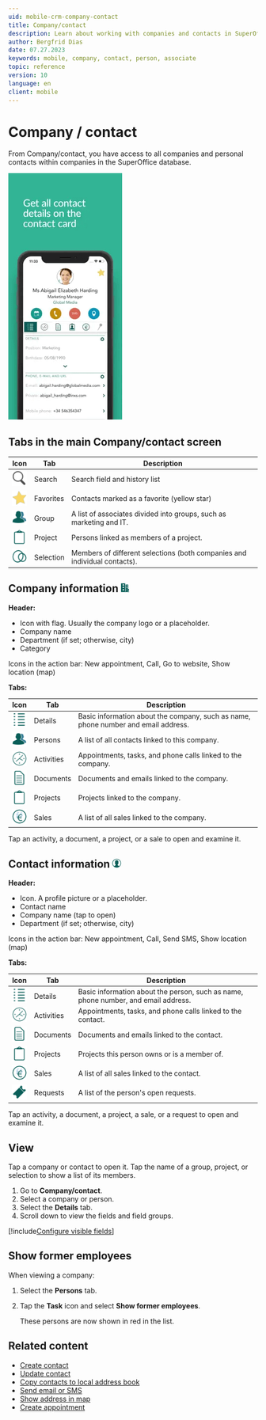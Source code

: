 ```yaml
---
uid: mobile-crm-company-contact
title: Company/contact
description: Learn about working with companies and contacts in SuperOffice Mobile CRM.
author: Bergfrid Dias
date: 07.27.2023
keywords: mobile, company, contact, person, associate
topic: reference
version: 10
language: en
client: mobile
---
```


<!-- markdownlint-disable-file DOCSMD011 -->
# Company / contact

From Company/contact, you have access to all companies and personal contacts within companies in the SuperOffice database.

![Mobile CRM: Company/contact -app-screen][img1]

## Tabs in the main Company/contact screen

| Icon | Tab | Description |
|:-:|---|---|
| ![icon][img3] | Search | Search field and history list |
| ![icon][img2] | Favorites | Contacts marked as a favorite (yellow star) |
| ![icon][img16] | Group | A list of associates divided into groups, such as marketing and IT. |
| ![icon][img13] | Project | Persons linked as members of a project. |
| ![icon][img7] | Selection | Members of different selections (both companies and individual contacts). |

## Company information ![icon][img17]

**Header:**

* Icon with flag. Usually the company logo or a placeholder.
* Company name
* Department (if set; otherwise, city)
* Category

Icons in the action bar: New appointment, Call, Go to website, Show location (map)

**Tabs:**

| Icon | Tab | Description |
|:-:|---|---|
| ![icon][img11] | Details | Basic information about the company, such as name, phone number and email address. |
| ![icon][img16] | Persons|  A list of all contacts linked to this company. |
| ![icon][img6] | Activities | Appointments, tasks, and phone calls linked to the company. |
| ![icon][img12] | Documents| Documents and emails linked to the company. |
| ![icon][img13] | Projects | Projects linked to the company.|
| ![icon][img14] | Sales | A list of all sales linked to the company. |

Tap an activity, a document, a project, or a sale to open and examine it.

## Contact information ![icon][img18]

**Header:**

* Icon. A profile picture or a placeholder.
* Contact name
* Company name (tap to open)
* Department (if set; otherwise, city)

Icons in the action bar: New appointment, Call, Send SMS, Show location (map)

**Tabs:**

| Icon | Tab | Description |
|:-:|---|---|
| ![icon][img11] | Details | Basic information about the person, such as name, phone number, and email address. |
| ![icon][img6] | Activities | Appointments, tasks, and phone calls linked to the contact. |
| ![icon][img12] | Documents |  Documents and emails linked to the contact. |
| ![icon][img13] | Projects | Projects this person owns or is a member of. |
| ![icon][img14] | Sales | A list of all sales linked to the contact. |
| ![icon][img15] | Requests | A list of the person's open requests. |

Tap an activity, a document, a project, a sale, or a request to open and examine it.

## View

Tap a company or contact to open it. Tap the name of a group, project, or selection to show a list of its members.

1. Go to **Company/contact**.
2. Select a company or person.
3. Select the **Details** tab.
4. Scroll down to view the fields and field groups.

[!include[Configure visible fields](../includes/tip-visible-fields.md)]

## Show former employees

When viewing a company:

1. Select the **Persons** tab.
1. Tap the **Task** icon and select **Show former employees**.

    These persons are now shown in red in the list.

## Related content

* [Create contact][1]
* [Update contact][2]
* [Copy contacts to local address book][3]
* [Send email or SMS][5]
* [Show address in map][4]
* [Create appointment][6]

<!-- Referenced links -->
[1]: create.md
[2]: update.md
[3]: copy-contact-to-address-book.md
[4]: show-address-in-map.md
[5]: ../send-email-sms.md
[6]: ../diary/create-appointment.md

<!-- Referenced images -->
[img1]: media/contact-card.png
[img2]: ../../../../../common/icons/mobile/star-h32.png
[img3]: ../../../../../common/icons/mobile/search-h32.png
[img6]: ../../../../../common/icons/mobile/activities-h32.png
[img7]: ../../../../../common/icons/mobile/addressbook-selection-h32.png
[img11]: ../../../../../common/icons/mobile/details-h32.png
[img12]: ../../../../../common/icons/mobile/documents-h32.png
[img13]: ../../../../../common/icons/mobile/project-h32.png
[img14]: ../../../../../common/icons/mobile/sale-h32.png
[img15]: ../../../../../common/icons/mobile/ticket-h32.png
[img16]: ../../../../../common/icons/mobile/addressbook-cont-h32.png
[img17]: ../../../../../common/icons/mobile/company.png
[img18]: ../../../../../common/icons/mobile/contact.png
